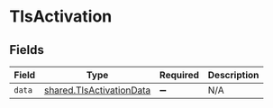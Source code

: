 # TlsActivation


## Fields

| Field                                                                | Type                                                                 | Required                                                             | Description                                                          |
| -------------------------------------------------------------------- | -------------------------------------------------------------------- | -------------------------------------------------------------------- | -------------------------------------------------------------------- |
| `data`                                                               | [shared.TlsActivationData](../../models/shared/tlsactivationdata.md) | :heavy_minus_sign:                                                   | N/A                                                                  |